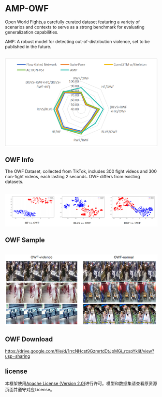 # AMP-OWF
Open World Fights,a carefully curated dataset featuring a variety of scenarios and contexts to serve as a strong benchmark for evaluating generalization capabilities.

AMP: A robust model for detecting out-of-distribution violence, set to be published in the future.
<p align="center">
    <br>
    <img src="resources/AMP-OOD-result.png"/>
    <br>
</p>

## OWF Info
The OWF Dataset, collected from TikTok, includes 300 fight videos and 300 non-fight videos, each lasting 2 seconds. OWF differs from existing datasets.
<p align="center">
    <br>
    <img src="resources/ood.png"/>
    <br>
</p>

## OWF Sample
<p align="center">
    <br>
    <img src="resources/owf-sample.png"/>
    <br>
</p>

## OWF Download
https://drive.google.com/file/d/1rrcNHcst9GzmrtdDtJpMGi_rcspYkljf/view?usp=sharing

## license
本框架使用[Apache License (Version 2.0)](https://github.com/MengTanOwn/AMP-OWF/LICENSE)进行许可。模型和数据集请查看原资源页面并遵守对应License。

